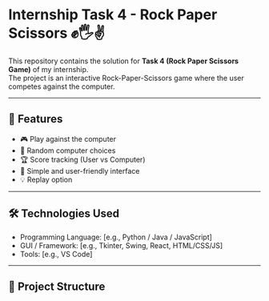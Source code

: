 # Internship Task 4 - Rock Paper Scissors ✊🖐✌️

This repository contains the solution for **Task 4 (Rock Paper Scissors Game)** of my internship.  
The project is an interactive Rock-Paper-Scissors game where the user competes against the computer.

---

## 🚀 Features
- 🎮 Play against the computer  
- 🔄 Random computer choices  
- 🏆 Score tracking (User vs Computer)  
- 🎨 Simple and user-friendly interface  
- 💡 Replay option  

---

## 🛠️ Technologies Used
- Programming Language: [e.g., Python / Java / JavaScript]  
- GUI / Framework: [e.g., Tkinter, Swing, React, HTML/CSS/JS]  
- Tools: [e.g., VS Code]  

---

## 📂 Project Structure
